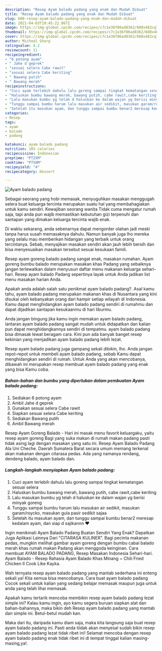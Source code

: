 ```yaml
---
description: "Resep Ayam balado padang yang enak dan Mudah Dibuat"
title: "Resep Ayam balado padang yang enak dan Mudah Dibuat"
slug: 600-resep-ayam-balado-padang-yang-enak-dan-mudah-dibuat
date: 2021-04-03T19:45:22.867Z
image: https://img-global.cpcdn.com/recipes/c7c1e36f06ad8362/680x482cq70/ayam-balado-padang-foto-resep-utama.jpg
thumbnail: https://img-global.cpcdn.com/recipes/c7c1e36f06ad8362/680x482cq70/ayam-balado-padang-foto-resep-utama.jpg
cover: https://img-global.cpcdn.com/recipes/c7c1e36f06ad8362/680x482cq70/ayam-balado-padang-foto-resep-utama.jpg
author: Micheal Sharp
ratingvalue: 4.2
reviewcount: 11
recipeingredient:
- "6 potong ayam"
- " Jahe d geprek"
- "sesuai selera Cabe rawit"
- "sesuai selera Cabe keriting"
- " Bawang putih"
- " Bawang merah"
recipeinstructions:
- "Cuci ayam terlebih dahulu lalu goreng sampai tingkat kematangan sesuai selera"
- "Haluskan bumbu bawang merah, bawang putih, cabe rawit,cabe keriting"
- "Lalu masukan bumbu yg telah d haluskan ke dalam wajan yg berisi minyak goreng"
- "Tunggu sampai bumbu harum lalu masukan air sedikit, masukan garam/roycko, masukan gula pasir sedikit sajaa"
- "Setelah itu masukan ayam, dan tunggu sampai bumbu benar2 meresap kedalam ayam, dan siap d sajikannn ❤"
categories:
- Resep
tags:
- ayam
- balado
- padang

katakunci: ayam balado padang 
nutrition: 103 calories
recipecuisine: Indonesian
preptime: "PT25M"
cooktime: "PT50M"
recipeyield: "4"
recipecategory: Dessert

---
```



![Ayam balado padang](https://img-global.cpcdn.com/recipes/c7c1e36f06ad8362/680x482cq70/ayam-balado-padang-foto-resep-utama.jpg)

Sebagai seorang yang hobi memasak, menyuguhkan masakan menggugah selera buat keluarga tercinta merupakan suatu hal yang membahagiakan untuk kamu sendiri. Kewajiban seorang  wanita Tidak cuma mengatur rumah saja, tapi anda pun wajib memastikan kebutuhan gizi terpenuhi dan santapan yang dimakan keluarga tercinta wajib enak.

Di waktu  sekarang, anda sebenarnya dapat mengorder olahan jadi meski tanpa harus susah memasaknya dahulu. Namun banyak juga lho mereka yang selalu mau memberikan hidangan yang terbaik untuk orang tercintanya. Sebab, menyajikan masakan sendiri akan jauh lebih bersih dan bisa menyesuaikan masakan tersebut sesuai kesukaan famili. 

Resep ayam goreng balado padang sangat enak, masakan rumahan. Ayam goreng bumbu balado merupakan masakan khas Padang yang sebaiknya jangan terlewatkan dalam menyusun daftar menu makanan keluarga sehari-hari. Resep ayam balado Padang sepertinya layak untuk Anda jadikan list menu masakan harian Anda.

Apakah anda adalah salah satu penikmat ayam balado padang?. Asal kamu tahu, ayam balado padang merupakan makanan khas di Nusantara yang kini disukai oleh kebanyakan orang dari hampir setiap wilayah di Indonesia. Kamu dapat menghidangkan ayam balado padang sendiri di rumahmu dan dapat dijadikan santapan kesukaanmu di hari liburmu.

Anda jangan bingung jika kamu ingin memakan ayam balado padang, lantaran ayam balado padang sangat mudah untuk didapatkan dan kalian pun dapat menghidangkannya sendiri di tempatmu. ayam balado padang bisa dimasak lewat beragam cara. Kini pun ada banyak banget resep kekinian yang menjadikan ayam balado padang lebih lezat.

Resep ayam balado padang juga gampang sekali dibikin, lho. Anda jangan repot-repot untuk membeli ayam balado padang, sebab Kamu dapat menghidangkan sendiri di rumah. Untuk Anda yang akan mencobanya, dibawah ini merupakan resep membuat ayam balado padang yang enak yang bisa Kamu coba.

<!--inarticleads1-->

##### Bahan-bahan dan bumbu yang diperlukan dalam pembuatan Ayam balado padang:

1. Sediakan 6 potong ayam
1. Ambil  Jahe d geprek
1. Gunakan sesuai selera Cabe rawit
1. Siapkan sesuai selera Cabe keriting
1. Sediakan  Bawang putih
1. Ambil  Bawang merah


Resep Ayam Goreng Balado - Hari ini masak menu favorit keluargaku, yaitu resep ayam goreng Bagi yang suka makan di rumah makan padang pasti tidak asing lagi dengan masakan yang satu ini. Resep Ayam Balado Padang Ala Uni Cheche. Daerah Sumatera Barat secara umum memang terkenal akan makanan dengan citarasa pedas. Ada yang namanya rendang, dendeng balado, ayam balado dan. 

<!--inarticleads2-->

##### Langkah-langkah menyiapkan Ayam balado padang:

1. Cuci ayam terlebih dahulu lalu goreng sampai tingkat kematangan sesuai selera
1. Haluskan bumbu bawang merah, bawang putih, cabe rawit,cabe keriting
1. Lalu masukan bumbu yg telah d haluskan ke dalam wajan yg berisi minyak goreng
1. Tunggu sampai bumbu harum lalu masukan air sedikit, masukan garam/roycko, masukan gula pasir sedikit sajaa
1. Setelah itu masukan ayam, dan tunggu sampai bumbu benar2 meresap kedalam ayam, dan siap d sajikannn ❤


Ingin menikmati Ayam Balado Padang Buatan Sendiri Yang Enak? Dapatkan Juga Aplikasi Lainnya Dari &#34;CITARASA KULINER&#34;. Bagi pecinta makanan pedas, mungkin melihat gambar ayam goreng dengan bumbu cabai balado merah khas rumah makan Padang akan menggoda keinginan. Cara membuat AYAM BALADO PADANG, Resep Masakan Indonesia Sehari-hari. Ayam Balado - Resep Rahasia Ayam Balado Khas Minang ~ Chili Fried Chicken II Cook Like Kayka. 

Wah ternyata resep ayam balado padang yang mantab sederhana ini enteng sekali ya! Kita semua bisa mencobanya. Cara buat ayam balado padang Cocok sekali untuk kalian yang sedang belajar memasak maupun juga untuk anda yang telah lihai memasak.

Apakah kamu tertarik mencoba membikin resep ayam balado padang lezat simple ini? Kalau kamu ingin, ayo kamu segera buruan siapkan alat dan bahan-bahannya, maka bikin deh Resep ayam balado padang yang mantab dan simple ini. Betul-betul mudah kan. 

Maka dari itu, daripada kamu diam saja, maka kita langsung saja buat resep ayam balado padang ini. Pasti anda tiidak akan menyesal sudah bikin resep ayam balado padang lezat tidak ribet ini! Selamat mencoba dengan resep ayam balado padang enak tidak ribet ini di tempat tinggal kalian masing-masing,ya!.

